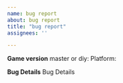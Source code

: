 ```yaml
---
name: bug report
about: bug report
title: "bug report"
assignees: ''

---
```


**Game version**
master or diy:
Platform:

**Bug Details**
Bug Details
